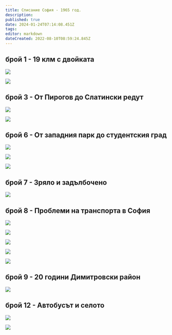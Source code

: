 ```yaml
---
title: Списание София - 1965 год.
description: 
published: true
date: 2024-01-24T07:14:08.451Z
tags: 
editor: markdown
dateCreated: 2022-08-10T08:59:24.845Z
---
```


## брой 1 - 19 клм с двойката

![](/литература/списания/софия/1965/sof_1965_kn1_0014-1.jpg)

![](/литература/списания/софия/1965/sof_1965_kn1_0015-1.jpg)

## брой 3 - От Пирогов до Слатински редут

![](/литература/списания/софия/1965/sof_1965_kn3_0014-1.jpg)

![](/литература/списания/софия/1965/sof_1965_kn3_0015-1.jpg)

## брой 6 - От западния парк до студентския град

![](/литература/списания/софия/1965/sof_1965_kn6_0010-1.jpg)

![](/литература/списания/софия/1965/sof_1965_kn6_0011-1.jpg)

![](/литература/списания/софия/1965/sof_1965_kn6_0012-1.jpg)

## брой 7 - Зряло и задълбочено

![](/литература/списания/софия/1965/sof_1965_kn7_0003-1.jpg)

## брой 8 - Проблеми на транспорта в София

![](/литература/списания/софия/1965/sof_1965_kn8_0003-1.jpg)

![](/литература/списания/софия/1965/sof_1965_kn8_0004-1.jpg)

![](/литература/списания/софия/1965/sof_1965_kn8_0005-1.jpg)

![](/литература/списания/софия/1965/sof_1965_kn8_0006-1.jpg)

![](/литература/списания/софия/1965/sof_1965_kn8_0007-1.jpg)

## брой 9 - 20 години Димитровски район

![](/литература/списания/софия/1965/sof_1965_kn9_0004-1.jpg)

## брой 12 - Автобусът и селото

![](/литература/списания/софия/1965/sof_1965_kn12_0019-1.jpg)

![](/литература/списания/софия/1965/sof_1965_kn12_0020-1.jpg)